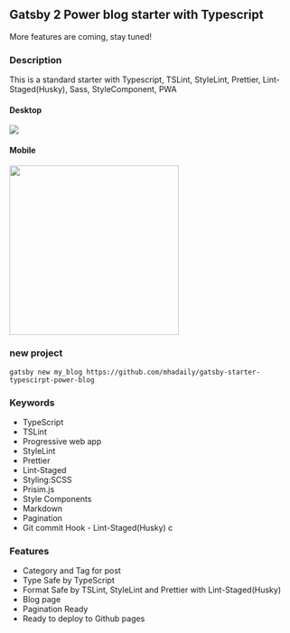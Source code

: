 ## Gatsby 2 Power blog starter with Typescript
More features are coming, stay tuned! 

### Description
This is a standard starter with Typescript, TSLint, StyleLint, Prettier, Lint-Staged(Husky), Sass, StyleComponent, PWA

#### Desktop
<img src="https://raw.githubusercontent.com/mhadaily/gatsby-starter-typescirpt-power-blog/master/desktop.png">

#### Mobile
<img src="https://raw.githubusercontent.com/mhadaily/gatsby-starter-typescirpt-power-blog/master/mobile.png" width="300px">

### new project
```
gatsby new my_blog https://github.com/mhadaily/gatsby-starter-typescirpt-power-blog
```

### Keywords
- TypeScript
- TSLint
- Progressive web app
- StyleLint
- Prettier
- Lint-Staged
- Styling:SCSS
- Prisim.js
- Style Components
- Markdown
- Pagination
- Git commit Hook - Lint-Staged(Husky)
c

### Features
- Category and Tag for post
- Type Safe by TypeScript
- Format Safe by TSLint, StyleLint and Prettier with Lint-Staged(Husky)
- Blog page
- Pagination Ready
- Ready to deploy to Github pages